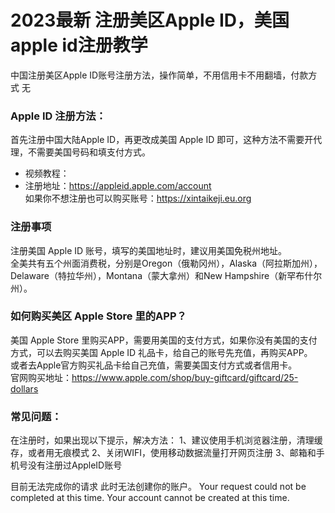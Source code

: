 # 2023最新 注册美区Apple ID，美国apple id注册教学
中国注册美区Apple ID账号注册方法，操作简单，不用信用卡不用翻墙，付款方式 无

### Apple ID 注册方法：
首先注册中国大陆Apple ID，再更改成美国 Apple ID 即可，这种方法不需要开代理，不需要美国号码和填支付方式。<br/>
- 视频教程： <br/>
- 注册地址：https://appleid.apple.com/account <br/>
如果你不想注册也可以购买账号：https://xintaikeji.eu.org


### 注册事项
注册美国 Apple ID 账号，填写的美国地址时，建议用美国免税州地址。<br/>
全美共有五个州面消费税，分别是Oregon（俄勒冈州），Alaska（阿拉斯加州），Delaware（特拉华州），Montana（蒙大拿州）和New Hampshire（新罕布什尔州）。 

### 如何购买美区 Apple Store 里的APP？
美国 Apple Store 里购买APP，需要用美国的支付方式，如果你没有美国的支付方式，可以去购买美国 Apple ID 礼品卡，给自己的账号先充值，再购买APP。<br/>
或者去Apple官方购买礼品卡给自己充值，需要美国支付方式或者信用卡。<br/>
官网购买地址：https://www.apple.com/shop/buy-giftcard/giftcard/25-dollars

### 常见问题：
在注册时，如果出现以下提示，解决方法：
1、建议使用手机浏览器注册，清理缓存，或者用无痕模式
2、关闭WIFI，使用移动数据流量打开网页注册
3、邮箱和手机号没有注册过AppleID账号

目前无法完成你的请求
此时无法创建你的账户。
Your request could not be completed at this time.
Your account cannot be created at this time.

